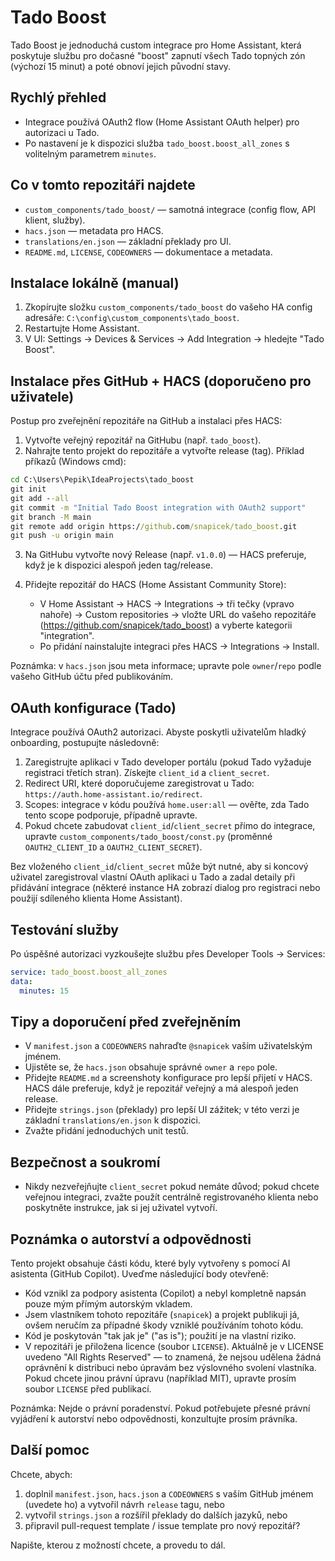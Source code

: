 Tado Boost
==========

Tado Boost je jednoduchá custom integrace pro Home Assistant, která poskytuje službu pro dočasné "boost" zapnutí všech Tado topných zón (výchozí 15 minut) a poté obnoví jejich původní stavy.

Rychlý přehled
-------------
- Integrace používá OAuth2 flow (Home Assistant OAuth helper) pro autorizaci u Tado.
- Po nastavení je k dispozici služba `tado_boost.boost_all_zones` s volitelným parametrem `minutes`.

Co v tomto repozitáři najdete
-----------------------------
- `custom_components/tado_boost/` — samotná integrace (config flow, API klient, služby).
- `hacs.json` — metadata pro HACS.
- `translations/en.json` — základní překlady pro UI.
- `README.md`, `LICENSE`, `CODEOWNERS` — dokumentace a metadata.

Instalace lokálně (manual)
--------------------------
1. Zkopírujte složku `custom_components/tado_boost` do vašeho HA config adresáře: `C:\config\custom_components\tado_boost`.
2. Restartujte Home Assistant.
3. V UI: Settings → Devices & Services → Add Integration → hledejte "Tado Boost".

Instalace přes GitHub + HACS (doporučeno pro uživatele)
---------------------------------------------------
Postup pro zveřejnění repozitáře na GitHub a instalaci přes HACS:

1) Vytvořte veřejný repozitář na GitHubu (např. `tado_boost`).
2) Nahrajte tento projekt do repozitáře a vytvořte release (tag). Příklad příkazů (Windows cmd):

```cmd
cd C:\Users\Pepik\IdeaProjects\tado_boost
git init
git add --all
git commit -m "Initial Tado Boost integration with OAuth2 support"
git branch -M main
git remote add origin https://github.com/snapicek/tado_boost.git
git push -u origin main
```

3) Na GitHubu vytvořte nový Release (např. `v1.0.0`) — HACS preferuje, když je k dispozici alespoň jeden tag/release.

4) Přidejte repozitář do HACS (Home Assistant Community Store):
   - V Home Assistant → HACS → Integrations → tři tečky (vpravo nahoře) → Custom repositories → vložte URL do vašeho repozitáře (https://github.com/snapicek/tado_boost) a vyberte kategorii "integration".
   - Po přidání nainstalujte integraci přes HACS → Integrations → Install.

Poznámka: v `hacs.json` jsou meta informace; upravte pole `owner`/`repo` podle vašeho GitHub účtu před publikováním.

OAuth konfigurace (Tado)
------------------------
Integrace používá OAuth2 autorizaci. Abyste poskytli uživatelům hladký onboarding, postupujte následovně:

1. Zaregistrujte aplikaci v Tado developer portálu (pokud Tado vyžaduje registraci třetích stran). Získejte `client_id` a `client_secret`.
2. Redirect URI, které doporučujeme zaregistrovat u Tado: `https://auth.home-assistant.io/redirect`.
3. Scopes: integrace v kódu používá `home.user:all` — ověřte, zda Tado tento scope podporuje, případně upravte.
4. Pokud chcete zabudovat `client_id`/`client_secret` přímo do integrace, upravte `custom_components/tado_boost/const.py` (proměnné `OAUTH2_CLIENT_ID` a `OAUTH2_CLIENT_SECRET`).

Bez vloženého `client_id`/`client_secret` může být nutné, aby si koncový uživatel zaregistroval vlastní OAuth aplikaci u Tado a zadal detaily při přidávání integrace (některé instance HA zobrazí dialog pro registraci nebo použijí sdíleného klienta Home Assistant).

Testování služby
----------------
Po úspěšné autorizaci vyzkoušejte službu přes Developer Tools → Services:

```yaml
service: tado_boost.boost_all_zones
data:
  minutes: 15
```

Tipy a doporučení před zveřejněním
---------------------------------
- V `manifest.json` a `CODEOWNERS` nahraďte `@snapicek` vaším uživatelským jménem.
- Ujistěte se, že `hacs.json` obsahuje správné `owner` a `repo` pole.
- Přidejte `README.md` a screenshoty konfigurace pro lepší přijetí v HACS. HACS dále preferuje, když je repozitář veřejný a má alespoň jeden release.
- Přidejte `strings.json` (překlady) pro lepší UI zážitek; v této verzi je základní `translations/en.json` k dispozici.
- Zvažte přidání jednoduchých unit testů.

Bezpečnost a soukromí
---------------------
- Nikdy nezveřejňujte `client_secret` pokud nemáte důvod; pokud chcete veřejnou integraci, zvažte použít centrálně registrovaného klienta nebo poskytněte instrukce, jak si jej uživatel vytvoří.

Poznámka o autorství a odpovědnosti
----------------------------------
Tento projekt obsahuje části kódu, které byly vytvořeny s pomocí AI asistenta (GitHub Copilot). Uveďme následující body otevřeně:

- Kód vznikl za podpory asistenta (Copilot) a nebyl kompletně napsán pouze mým přímým autorským vkladem.
- Jsem vlastníkem tohoto repozitáře (`snapicek`) a projekt publikuji já, ovšem neručím za případné škody vzniklé používáním tohoto kódu.
- Kód je poskytován "tak jak je" ("as is"); použití je na vlastní riziko.
- V repozitáři je přiložena licence (soubor `LICENSE`). Aktuálně je v LICENSE uvedeno "All Rights Reserved" — to znamená, že nejsou udělena žádná oprávnění k distribuci nebo úpravám bez výslovného svolení vlastníka. Pokud chcete jinou právní úpravu (například MIT), upravte prosím soubor `LICENSE` před publikací.

Poznámka: Nejde o právní poradenství. Pokud potřebujete přesné právní vyjádření k autorství nebo odpovědnosti, konzultujte prosím právníka.

Další pomoc
-----------
Chcete, abych:
1) doplnil `manifest.json`, `hacs.json` a `CODEOWNERS` s vaším GitHub jménem (uvedete ho) a vytvořil návrh `release` tagu, nebo
2) vytvořil `strings.json` a rozšířil překlady do dalších jazyků, nebo
3) připravil pull-request template / issue template pro nový repozitář?

Napište, kterou z možností chcete, a provedu to dál.
